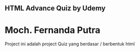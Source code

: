 ## HTML Advance Quiz by Udemy
# Moch. Fernanda Putra
Project ini adalah project Quiz yang berdasar / berbentuk html
